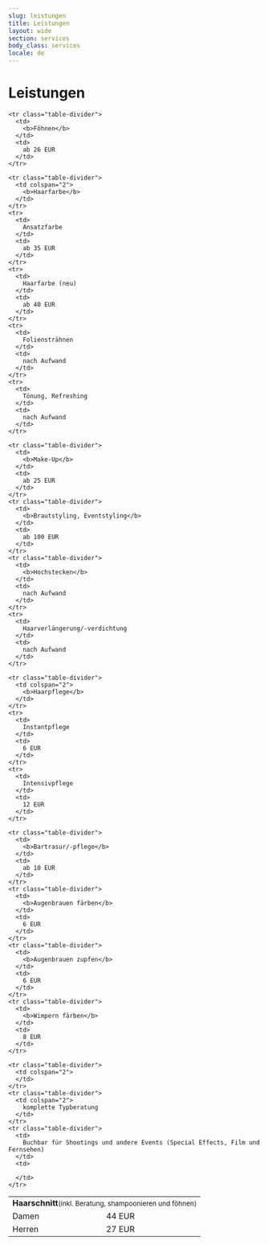 ```yaml
---
slug: leistungen
title: Leistungen
layout: wide
section: services
body_class: services
locale: de
---
```

# Leistungen

<table class="table-services">
  <tbody>
    <tr>
      <td colspan=2>
        <b>Haarschnitt</b><small>(inkl. Beratung, shampoonieren und föhnen)</small>
      </td>
    </tr>
    <tr>
      <td>
        Damen
      </td>
      <td>
        44 EUR
      </td>
    </tr>
    <tr>
      <td>
        Herren
      </td>
      <td>
        27 EUR
      </td>
    </tr>

    <tr class="table-divider">
      <td>
        <b>Föhnen</b>
      </td>
      <td>
        ab 26 EUR
      </td>
    </tr>

    <tr class="table-divider">
      <td colspan="2">
        <b>Haarfarbe</b>
      </td>
    </tr>
    <tr>
      <td>
        Ansatzfarbe
      </td>
      <td>
        ab 35 EUR
      </td>
    </tr>
    <tr>
      <td>
        Haarfarbe (neu)
      </td>
      <td>
        ab 40 EUR
      </td>
    </tr>
    <tr>
      <td>
        Foliensträhnen
      </td>
      <td>
        nach Aufwand
      </td>
    </tr>
    <tr>
      <td>
        Tönung, Refreshing
      </td>
      <td>
        nach Aufwand
      </td>
    </tr>

    <tr class="table-divider">
      <td>
        <b>Make-Up</b>
      </td>
      <td>
        ab 25 EUR
      </td>
    </tr>
    <tr class="table-divider">
      <td>
        <b>Brautstyling, Eventstyling</b>
      </td>
      <td>
        ab 100 EUR
      </td>
    </tr>
    <tr class="table-divider">
      <td>
        <b>Hochstecken</b>
      </td>
      <td>
        nach Aufwand
      </td>
    </tr>
    <tr>
      <td>
        Haarverlängerung/-verdichtung
      </td>
      <td>
        nach Aufwand
      </td>
    </tr>

    <tr class="table-divider">
      <td colspan="2">
        <b>Haarpflege</b>
      </td>
    </tr>
    <tr>
      <td>
        Instantpflege
      </td>
      <td>
        6 EUR
      </td>
    </tr>
    <tr>
      <td>
        Intensivpflege
      </td>
      <td>
        12 EUR
      </td>
    </tr>

    <tr class="table-divider">
      <td>
        <b>Bartrasur/-pflege</b>
      </td>
      <td>
        ab 10 EUR
      </td>
    </tr>
    <tr class="table-divider">
      <td>
        <b>Augenbrauen färben</b>
      </td>
      <td>
        6 EUR
      </td>
    </tr>
    <tr class="table-divider">
      <td>
        <b>Augenbrauen zupfen</b>
      </td>
      <td>
        6 EUR
      </td>
    </tr>
    <tr class="table-divider">
      <td>
        <b>Wimpern färben</b>
      </td>
      <td>
        8 EUR
      </td>
    </tr>

    <tr class="table-divider">
      <td colspan="2">
      </td>
    </tr>
    <tr class="table-divider">
      <td colspan="2">
        komplette Typberatung
      </td>
    </tr>
    <tr class="table-divider">
      <td>
        Buchbar für Shootings und andere Events (Special Effects, Film und Fernsehen)
      </td>
      <td>

      </td>
    </tr>
  </tbody>
</table>
